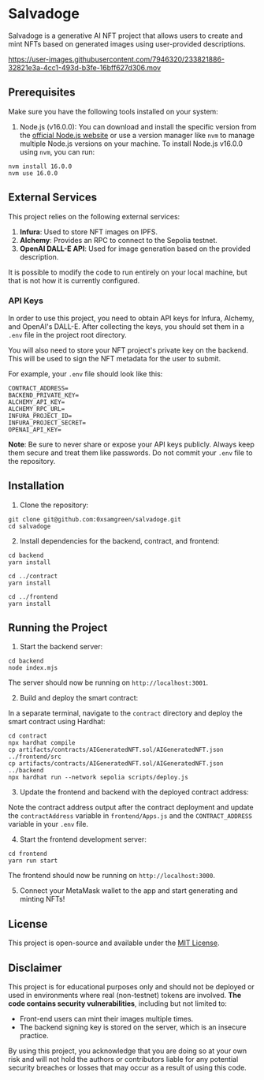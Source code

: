 # Salvadoge

Salvadoge is a generative AI NFT project that allows users to create and mint NFTs based on generated images using user-provided descriptions.

https://user-images.githubusercontent.com/7946320/233821886-32821e3a-4cc1-493d-b3fe-16bff627d306.mov

## Prerequisites

Make sure you have the following tools installed on your system:

1. Node.js (v16.0.0): You can download and install the specific version from the [official Node.js website](https://nodejs.org/en/download/releases/) or use a version manager like `nvm` to manage multiple Node.js versions on your machine. To install Node.js v16.0.0 using `nvm`, you can run:

```
nvm install 16.0.0
nvm use 16.0.0
```

## External Services

This project relies on the following external services:

1. **Infura**: Used to store NFT images on IPFS.
2. **Alchemy**: Provides an RPC to connect to the Sepolia testnet.
3. **OpenAI DALL-E API**: Used for image generation based on the provided description.

It is possible to modify the code to run entirely on your local machine, but that is not how it is currently configured.

### API Keys

In order to use this project, you need to obtain API keys for Infura, Alchemy, and OpenAI's DALL-E. After collecting the keys, you should set them in a `.env` file in the project root directory.

You will also need to store your NFT project's private key on the backend. This will be used to sign the NFT metadata for the user to submit.

For example, your `.env` file should look like this:

```
CONTRACT_ADDRESS=
BACKEND_PRIVATE_KEY=
ALCHEMY_API_KEY=
ALCHEMY_RPC_URL=
INFURA_PROJECT_ID=
INFURA_PROJECT_SECRET=
OPENAI_API_KEY=
```

**Note**: Be sure to never share or expose your API keys publicly. Always keep them secure and treat them like passwords. Do not commit your `.env` file to the repository.


## Installation

1. Clone the repository:

```
git clone git@github.com:0xsamgreen/salvadoge.git
cd salvadoge
```

2. Install dependencies for the backend, contract, and frontend:

```
cd backend
yarn install

cd ../contract
yarn install

cd ../frontend
yarn install
```

## Running the Project

1. Start the backend server:

```
cd backend
node index.mjs
```

The server should now be running on `http://localhost:3001`.

2. Build and deploy the smart contract:

In a separate terminal, navigate to the `contract` directory and deploy the smart contract using Hardhat:

```
cd contract
npx hardhat compile
cp artifacts/contracts/AIGeneratedNFT.sol/AIGeneratedNFT.json ../frontend/src
cp artifacts/contracts/AIGeneratedNFT.sol/AIGeneratedNFT.json ../backend
npx hardhat run --network sepolia scripts/deploy.js
```

3. Update the frontend and backend with the deployed contract address:

Note the contract address output after the contract deployment and update the `contractAddress` variable in `frontend/Apps.js` and the `CONTRACT_ADDRESS` variable in your `.env` file.

4. Start the frontend development server:

```
cd frontend
yarn run start
```

The frontend should now be running on `http://localhost:3000`.

5. Connect your MetaMask wallet to the app and start generating and minting NFTs!


## License

This project is open-source and available under the [MIT License](LICENSE).

## Disclaimer

This project is for educational purposes only and should not be deployed or used in environments where real (non-testnet) tokens are involved. **The code contains security vulnerabilities**, including but not limited to:

- Front-end users can mint their images multiple times.
- The backend signing key is stored on the server, which is an insecure practice.

By using this project, you acknowledge that you are doing so at your own risk and will not hold the authors or contributors liable for any potential security breaches or losses that may occur as a result of using this code.

